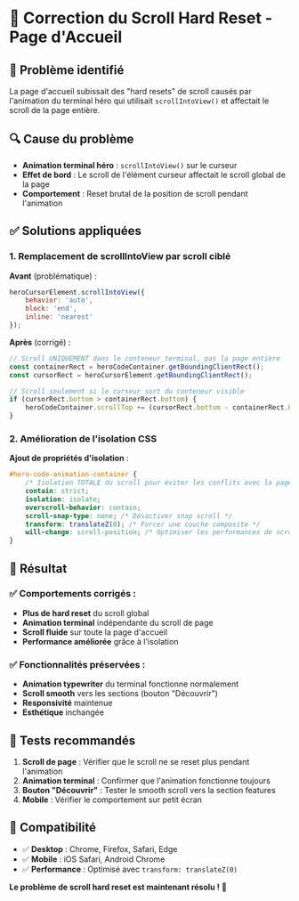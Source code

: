 # 🔧 Correction du Scroll Hard Reset - Page d'Accueil

## 🎯 **Problème identifié**
La page d'accueil subissait des "hard resets" de scroll causés par l'animation du terminal héro qui utilisait `scrollIntoView()` et affectait le scroll de la page entière.

## 🔍 **Cause du problème**
- **Animation terminal héro** : `scrollIntoView()` sur le curseur 
- **Effet de bord** : Le scroll de l'élément curseur affectait le scroll global de la page
- **Comportement** : Reset brutal de la position de scroll pendant l'animation

## ✅ **Solutions appliquées**

### 1. **Remplacement de scrollIntoView par scroll ciblé**

**Avant** (problématique) :
```javascript
heroCursorElement.scrollIntoView({ 
    behavior: 'auto', 
    block: 'end',
    inline: 'nearest'
});
```

**Après** (corrigé) :
```javascript
// Scroll UNIQUEMENT dans le conteneur terminal, pas la page entière
const containerRect = heroCodeContainer.getBoundingClientRect();
const cursorRect = heroCursorElement.getBoundingClientRect();

// Scroll seulement si le curseur sort du conteneur visible
if (cursorRect.bottom > containerRect.bottom) {
    heroCodeContainer.scrollTop += (cursorRect.bottom - containerRect.bottom + 10);
}
```

### 2. **Amélioration de l'isolation CSS**

**Ajout de propriétés d'isolation** :
```css
#hero-code-animation-container {
    /* Isolation TOTALE du scroll pour éviter les conflits avec la page */
    contain: strict;
    isolation: isolate;
    overscroll-behavior: contain;
    scroll-snap-type: none; /* Désactiver snap scroll */
    transform: translateZ(0); /* Forcer une couche composite */
    will-change: scroll-position; /* Optimiser les performances de scroll */
}
```

## 🎯 **Résultat**

### ✅ **Comportements corrigés** :
- **Plus de hard reset** du scroll global
- **Animation terminal** indépendante du scroll de page
- **Scroll fluide** sur toute la page d'accueil
- **Performance améliorée** grâce à l'isolation

### ✅ **Fonctionnalités préservées** :
- **Animation typewriter** du terminal fonctionne normalement
- **Scroll smooth** vers les sections (bouton "Découvrir")
- **Responsivité** maintenue
- **Esthétique** inchangée

## 🧪 **Tests recommandés**

1. **Scroll de page** : Vérifier que le scroll ne se reset plus pendant l'animation
2. **Animation terminal** : Confirmer que l'animation fonctionne toujours
3. **Bouton "Découvrir"** : Tester le smooth scroll vers la section features
4. **Mobile** : Vérifier le comportement sur petit écran

## 📱 **Compatibilité**
- ✅ **Desktop** : Chrome, Firefox, Safari, Edge
- ✅ **Mobile** : iOS Safari, Android Chrome
- ✅ **Performance** : Optimisé avec `transform: translateZ(0)`

**Le problème de scroll hard reset est maintenant résolu !** 🎉
